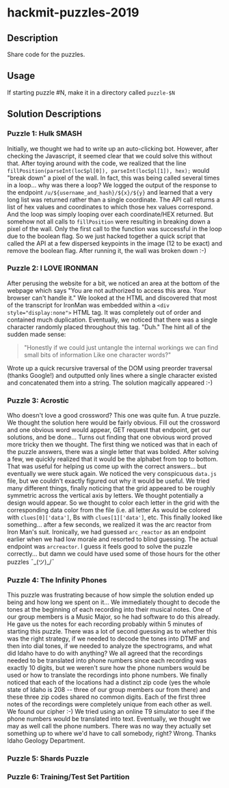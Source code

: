 # hackmit-puzzles-2019

## Description
Share code for the puzzles.

## Usage
If starting puzzle \#N, make it in a directory called ```puzzle-$N```

## Solution Descriptions
### Puzzle 1: Hulk SMASH
Initially, we thought we had to write up an auto-clicking bot. However, after checking the Javascript, it seemed clear that we could solve this without that. After toying around with the code, we realized that the line ```fillPosition(parseInt(locSpl[0]), parseInt(locSpl[1]), hex);``` would "break down" a pixel of the wall. In fact, this was being called several times in a loop... why was there a loop? We logged the output of the response to the endpoint ```/u/${username_and_hash}/${x}/${y}``` and learned that a very long list was returned rather than a single coordinate. The API call returns a list of hex values and coordinates to which those hex values correspond. And the loop was simply looping over each coordinate/HEX returned. But somehow not all calls to ```fillPosition``` were resulting in breaking down a pixel of the wall. Only the first call to the function was successful in the loop due to the boolean flag. So we just hacked together a quick script that called the API at a few dispersed keypoints in the image (12 to be exact) and remove the boolean flag. After running it, the wall was broken down :-)

### Puzzle 2: I LOVE IRONMAN
After perusing the website for a bit, we noticed an area at the bottom of the webpage which says "You are not authorized to access this area. Your browser can't handle it." We looked at the HTML and discovered that most of the transcript for IronMan was embedded within a ```<div style="display:none">``` HTML tag. It was completely out of order and contained much duplication. Eventually, we noticed that there was a single character randomly placed throughout this tag. "Duh." The hint all of the sudden made sense:

> "Honestly if we could just untangle the internal workings we can find small bits of information
> Like one character words?"

Wrote up a quick recursive traversal of the DOM using preorder traversal (thanks Google!) and outputted only lines where a single character existed and concatenated them into a string. The solution magically appeared :-)

### Puzzle 3: Acrostic
Who doesn't love a good crossword? This one was quite fun. A true puzzle. We thought the solution here would be fairly obvious. Fill out the crossword and one obvious word would appear, GET request that endpoint, get our solutions, and be done... Turns out finding that one obvious word proved more tricky then we thought. The first thing we noticed was that in each of the puzzle answers, there was a single letter that was bolded. After solving a few, we quickly realized that it would be the alphabet from top to bottom. That was useful for helping us come up with the correct answers... but eventually we were stuck again. We noticed the very conspicuous ```data.js``` file, but we couldn't exactly figured out why it would be useful. We tried many different things, finally noticing that the grid appeared to be roughly symmetric across the vertical axis by letters. We thought potentially a design would appear. So we thought to color each letter in the grid with the corresponding data color from the file (i.e. all letter As would be colored with ```clues[0]['data']```, Bs with ```clues[1]['data']```, etc. This finally looked like something... after a few seconds, we realized it was the arc reactor from Iron Man's suit. Ironically, we had guessed ```arc_reactor``` as an endpoint earlier when we had low morale and resorted to blind guessing. The actual endpoint was ```arcreactor```. I guess it feels good to solve the puzzle correctly... but damn we could have used some of those hours for the other puzzles ¯\_(ツ)_/¯

### Puzzle 4: The Infinity Phones
This puzzle was frustrating because of how simple the solution ended up being and how long we spent on it... We immediately thought to decode the tones at the beginning of each recording into their musical notes. One of our group members is a Music Major, so he had software to do this already. He gave us the notes for each recording probably within 5 minutes of starting this puzzle. There was a lot of second guessing as to whether this was the right strategy, if we needed to decode the tones into DTMF and then into dial tones, if we needed to analyze the spectrograms, and what did Idaho have to do with anything? We all agreed that the recordings needed to be translated into phone numbers since each recording was exactly 10 digits, but we weren't sure how the phone numbers would be used or how to translate the recordings into phone numbers. We finally noticed that each of the locations had a distinct zip code (yes the whole state of Idaho is 208 -- three of our group members our from there) and these three zip codes shared no common digits. Each of the first three notes of the recordings were completely unique from each other as well. We found our cipher :-) We tried using an online T9 simulator to see if the phone numbers would be translated into text. Eventually, we thought we may as well call the phone numbers. There was no way they actually set something up to where we'd have to call somebody, right? Wrong. Thanks Idaho Geology Department.

### Puzzle 5: Shards Puzzle

### Puzzle 6: Training/Test Set Partition
